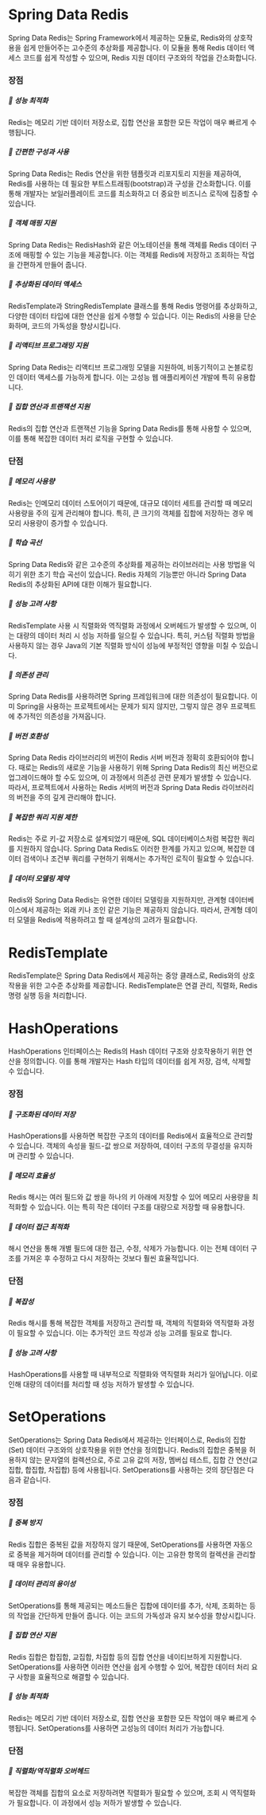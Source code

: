 
# Spring Data Redis
Spring Data Redis는 Spring Framework에서 제공하는 모듈로, Redis와의 상호작용을 쉽게 만들어주는 고수준의 추상화를 제공합니다. 
이 모듈을 통해 Redis 데이터 액세스 코드를 쉽게 작성할 수 있으며, Redis 지원 데이터 구조와의 작업을 간소화합니다.

### 장점
##### 🚀 성능 최적화
Redis는 메모리 기반 데이터 저장소로, 집합 연산을 포함한 모든 작업이 매우 빠르게 수행됩니다. 

##### 🚀 간편한 구성과 사용
Spring Data Redis는 Redis 연산을 위한 템플릿과 리포지토리 지원을 제공하여, Redis를 사용하는 데 필요한 부트스트래핑(bootstrap)과 구성을 간소화합니다. 이를 통해 개발자는 보일러플레이트 코드를 최소화하고 더 중요한 비즈니스 로직에 집중할 수 있습니다.

##### 🚀 객체 매핑 지원
Spring Data Redis는 RedisHash와 같은 어노테이션을 통해 객체를 Redis 데이터 구조에 매핑할 수 있는 기능을 제공합니다. 이는 객체를 Redis에 저장하고 조회하는 작업을 간편하게 만들어 줍니다.

##### 🚀 추상화된 데이터 액세스
RedisTemplate과 StringRedisTemplate 클래스를 통해 Redis 명령어를 추상화하고, 다양한 데이터 타입에 대한 연산을 쉽게 수행할 수 있습니다. 이는 Redis의 사용을 단순화하며, 코드의 가독성을 향상시킵니다.

##### 🚀 리액티브 프로그래밍 지원
Spring Data Redis는 리액티브 프로그래밍 모델을 지원하여, 비동기적이고 논블로킹인 데이터 액세스를 가능하게 합니다. 이는 고성능 웹 애플리케이션 개발에 특히 유용합니다.

##### 🚀 집합 연산과 트랜잭션 지원
Redis의 집합 연산과 트랜잭션 기능을 Spring Data Redis를 통해 사용할 수 있으며, 이를 통해 복잡한 데이터 처리 로직을 구현할 수 있습니다.

### 단점
##### 🚀 메모리 사용량
Redis는 인메모리 데이터 스토어이기 때문에, 대규모 데이터 세트를 관리할 때 메모리 사용량을 주의 깊게 관리해야 합니다. 특히, 큰 크기의 객체를 집합에 저장하는 경우 메모리 사용량이 증가할 수 있습니다.

##### 🚀 학습 곡선
Spring Data Redis와 같은 고수준의 추상화를 제공하는 라이브러리는 사용 방법을 익히기 위한 초기 학습 곡선이 있습니다. Redis 자체의 기능뿐만 아니라 Spring Data Redis의 추상화된 API에 대한 이해가 필요합니다.

##### 🚀 성능 고려 사항
RedisTemplate 사용 시 직렬화와 역직렬화 과정에서 오버헤드가 발생할 수 있으며, 이는 대량의 데이터 처리 시 성능 저하를 일으킬 수 있습니다. 특히, 커스텀 직렬화 방법을 사용하지 않는 경우 Java의 기본 직렬화 방식이 성능에 부정적인 영향을 미칠 수 있습니다.

##### 🚀 의존성 관리
Spring Data Redis를 사용하려면 Spring 프레임워크에 대한 의존성이 필요합니다. 이미 Spring을 사용하는 프로젝트에서는 문제가 되지 않지만, 그렇지 않은 경우 프로젝트에 추가적인 의존성을 가져옵니다.

##### 🚀 버전 호환성
Spring Data Redis 라이브러리의 버전이 Redis 서버 버전과 정확히 호환되어야 합니다. 때로는 Redis의 새로운 기능을 사용하기 위해 Spring Data Redis의 최신 버전으로 업그레이드해야 할 수도 있으며, 이 과정에서 의존성 관련 문제가 발생할 수 있습니다. 따라서, 프로젝트에서 사용하는 Redis 서버의 버전과 Spring Data Redis 라이브러리의 버전을 주의 깊게 관리해야 합니다.

##### 🚀 복잡한 쿼리 지원 제한
Redis는 주로 키-값 저장소로 설계되었기 때문에, SQL 데이터베이스처럼 복잡한 쿼리를 지원하지 않습니다. Spring Data Redis도 이러한 한계를 가지고 있으며, 복잡한 데이터 검색이나 조건부 쿼리를 구현하기 위해서는 추가적인 로직이 필요할 수 있습니다.

##### 🚀 데이터 모델링 제약
Redis와 Spring Data Redis는 유연한 데이터 모델링을 지원하지만, 관계형 데이터베이스에서 제공하는 외래 키나 조인 같은 기능은 제공하지 않습니다. 따라서, 관계형 데이터 모델을 Redis에 적용하려고 할 때 설계상의 고려가 필요합니다.


# RedisTemplate
RedisTemplate은 Spring Data Redis에서 제공하는 중앙 클래스로, Redis와의 상호작용을 위한 고수준 추상화를 제공합니다. 
RedisTemplate은 연결 관리, 직렬화, Redis 명령 실행 등을 처리합니다.

# HashOperations
HashOperations 인터페이스는 Redis의 Hash 데이터 구조와 상호작용하기 위한 연산을 정의합니다. 
이를 통해 개발자는 Hash 타입의 데이터를 쉽게 저장, 검색, 삭제할 수 있습니다.

### 장점
##### 🚀 구조화된 데이터 저장
HashOperations를 사용하면 복잡한 구조의 데이터를 Redis에서 효율적으로 관리할 수 있습니다. 
객체의 속성을 필드-값 쌍으로 저장하여, 데이터 구조의 무결성을 유지하며 관리할 수 있습니다.

##### 🚀 메모리 효율성
Redis 해시는 여러 필드와 값 쌍을 하나의 키 아래에 저장할 수 있어 메모리 사용량을 최적화할 수 있습니다. 
이는 특히 작은 데이터 구조를 대량으로 저장할 때 유용합니다.

##### 🚀 데이터 접근 최적화
해시 연산을 통해 개별 필드에 대한 접근, 수정, 삭제가 가능합니다. 이는 전체 데이터 구조를 가져온 후 수정하고 다시 저장하는 것보다 훨씬 효율적입니다.

### 단점
##### 🚀 복잡성
Redis 해시를 통해 복잡한 객체를 저장하고 관리할 때, 객체의 직렬화와 역직렬화 과정이 필요할 수 있습니다. 
이는 추가적인 코드 작성과 성능 고려를 필요로 합니다.

##### 🚀 성능 고려 사항
HashOperations를 사용할 때 내부적으로 직렬화와 역직렬화 처리가 일어납니다. 
이로 인해 대량의 데이터를 처리할 때 성능 저하가 발생할 수 있습니다.
 

# SetOperations
SetOperations는 Spring Data Redis에서 제공하는 인터페이스로, Redis의 집합(Set) 데이터 구조와의 상호작용을 위한 연산을 정의합니다.
Redis의 집합은 중복을 허용하지 않는 문자열의 컬렉션으로, 주로 고유 값의 저장, 멤버십 테스트, 집합 간 연산(교집합, 합집합, 차집합) 등에 사용됩니다. SetOperations를 사용하는 것의 장단점은 다음과 같습니다.

### 장점
##### 🚀 중복 방지
Redis 집합은 중복된 값을 저장하지 않기 때문에, SetOperations를 사용하면 자동으로 중복을 제거하며 데이터를 관리할 수 있습니다. 
이는 고유한 항목의 컬렉션을 관리할 때 매우 유용합니다.

##### 🚀 데이터 관리의 용이성
SetOperations를 통해 제공되는 메소드들은 집합에 데이터를 추가, 삭제, 조회하는 등의 작업을 간단하게 만들어 줍니다. 
이는 코드의 가독성과 유지 보수성을 향상시킵니다.

##### 🚀 집합 연산 지원
Redis 집합은 합집합, 교집합, 차집합 등의 집합 연산을 네이티브하게 지원합니다. 
SetOperations를 사용하면 이러한 연산을 쉽게 수행할 수 있어, 복잡한 데이터 처리 요구 사항을 효율적으로 해결할 수 있습니다.

##### 🚀 성능 최적화
Redis는 메모리 기반 데이터 저장소로, 집합 연산을 포함한 모든 작업이 매우 빠르게 수행됩니다. 
SetOperations를 사용하면 고성능의 데이터 처리가 가능합니다.

### 단점
##### 🚀 직렬화/역직렬화 오버헤드
복잡한 객체를 집합의 요소로 저장하려면 직렬화가 필요할 수 있으며, 조회 시 역직렬화가 필요합니다. 
이 과정에서 성능 저하가 발생할 수 있습니다.

